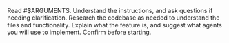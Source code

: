 Read #$ARGUMENTS. Understand the instructions, and ask questions if needing clarification. Research the codebase as needed to understand the files and functionality. 
Explain what the feature is, and suggest what agents you will use to implement. Confirm before starting.